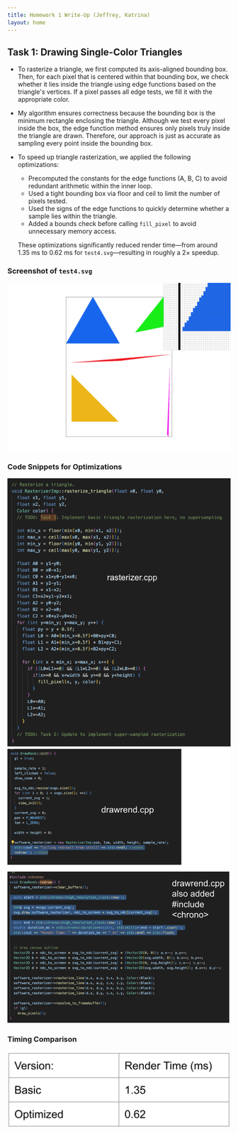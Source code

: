 ```yaml
---
title: Homework 1 Write-Up (Jeffrey, Katrina)
layout: home
---
```


## Task 1: Drawing Single-Color Triangles

- To rasterize a triangle, we first computed its axis-aligned bounding box. Then, for each pixel that is centered within that bounding box, we check whether it lies inside the triangle using edge functions based on the triangle's vertices. If a pixel passes all edge tests, we fill it with the appropriate color.

- My algorithm ensures correctness because the bounding box is the minimum rectangle enclosing the triangle. Although we test every pixel inside the box, the edge function method ensures only pixels truly inside the triangle are drawn. Therefore, our approach is just as accurate as sampling every point inside the bounding box.

- To speed up triangle rasterization, we applied the following optimizations:
  - Precomputed the constants for the edge functions (A, B, C) to avoid redundant arithmetic within the inner loop.
  - Used a tight bounding box via floor and ceil to limit the number of pixels tested.
  - Used the signs of the edge functions to quickly determine whether a sample lies within the triangle.
  - Added a bounds check before calling `fill_pixel` to avoid unnecessary memory access.
  
  These optimizations significantly reduced render time—from around 1.35 ms to 0.62 ms for `test4.svg`—resulting in roughly a 2× speedup.

### Screenshot of `test4.svg`
![test4](assets/realtask1.png)

### Code Snippets for Optimizations
![optimization1](assets/realtask1-1.png)
![optimization2](assets/realtask1-2.png)

### Timing Comparison
![timing](assets/realtask1-3.png)
